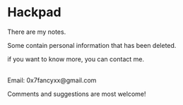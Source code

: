 # Hackpad

There are my notes.  

Some contain personal information that has been deleted.  

if you want to know more, you can contact me.  



</br>
Email: 0x7fancyxx@gmail.com  


Comments and suggestions are most welcome! 
